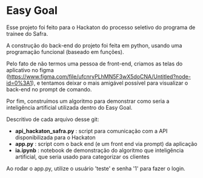 # Easy Goal

Esse projeto foi feito para o Hackaton do processo seletivo do programa de trainee do Safra.

A construção do back-end do projeto foi feita em python, usando uma programação funcional (baseado em funções).

Pelo fato de não termos uma pessoa de front-end, criamos as telas do aplicativo no figma (https://www.figma.com/file/ufcnryPLhMN5F3wX5doCNA/Untitled?node-id=0%3A1), e tentamos deixar o mais amigável possível para visualizar o back-end no prompt de comando.

Por fim, construímos um algoritmo para demonstrar como seria a inteligência artificial utilizada dentro do Easy Goal.

Descritivo de cada arquivo desse git:
- **api_hackaton_safra.py** : script para comunicação com a API disponibilizada para o Hackaton
- **app.py** : script com o back end (e um front end via prompt) da aplicação
- **ia.ipynb** : notebook de demonstração do algoritmo que inteligência artificial, que seria usado para categorizar os clientes

Ao rodar o app.py, utilize o usuário 'teste' e senha '1' para fazer o login.
